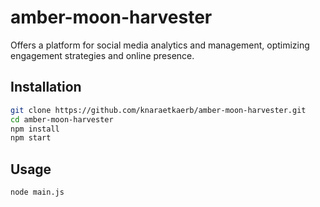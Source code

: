 # amber-moon-harvester

Offers a platform for social media analytics and management, optimizing engagement strategies and online presence.

## Installation

```bash
git clone https://github.com/knaraetkaerb/amber-moon-harvester.git
cd amber-moon-harvester
npm install
npm start
```

## Usage
```bash
node main.js
```
